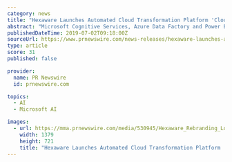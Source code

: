 ```yaml
---
category: news
title: "Hexaware Launches Automated Cloud Transformation Platform 'Cloud EDMA' for Microsoft Azure"
abstract: "Microsoft Cognitive Services, Azure Data Factory and Power BI on cloud. Additionally, with Cloud EDMA platform, enterprises will be able to adopt Microsoft Azure for data warehouse and analytics needs at an accelerated pace. Hexaware's Cloud EDMA is a ..."
publishedDateTime: 2019-07-02T09:18:00Z
sourceUrl: https://www.prnewswire.com/news-releases/hexaware-launches-automated-cloud-transformation-platform-cloud-edma-for-microsoft-azure-300879141.html
type: article
score: 31
published: false

provider:
  name: PR Newswire
  id: prnewswire.com

topics:
  - AI
  - Microsoft AI

images:
  - url: https://mma.prnewswire.com/media/530945/Hexaware_Rebranding_Logo.jpg?p=facebook
    width: 1379
    height: 721
    title: "Hexaware Launches Automated Cloud Transformation Platform 'Cloud EDMA' for Microsoft Azure"
---
```

